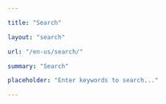 ```yaml
---

title: "Search"

layout: "search"

url: "/en-us/search/"

summary: "Search"

placeholder: "Enter keywords to search..."

---
```


